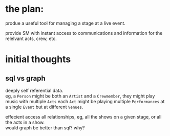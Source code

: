 # the plan:

produe a useful tool for managing a stage at a live event.

provide SM with instant access to communications and information for the relelvant acts, crew, etc.

# initial thoughts

## sql vs graph
deeply self referential data.  
eg, a `Person` might be both an `Artist` and a `Crewmember`, they might play
music with multiple `Acts` each `Act` might be playing multiple `Performances` at a single `Event` but at different `Venues`.

effecient access all relationships, eg, all the shows on a given stage, or all the acts in a show.  
would graph be better than sql? why?

